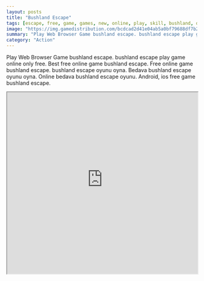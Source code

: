 ```yaml
---
layout: posts
title: "Bushland Escape"
tags: [escape, free, game, games, new, online, play, skill, bushland, download, free, eight, free, online, games, oyna, game, free, games, play, play, games]
image: "https://img.gamedistribution.com/bcdcad2d41e04ab5a0bf79688df7b29f.jpg"
summary: "Play Web Browser Game bushland escape. bushland escape play game online only free. Best free online game bushland escape. Free online game bushland escape. bushland escape oyunu oyna. Bedava bushland escape oyunu oyna. Online bedava bushland escape oyunu. Android, ios free game bushland escape."
category: "Action"
---
```


Play Web Browser Game bushland escape. bushland escape play game online only free. Best free online game bushland escape. Free online game bushland escape. bushland escape oyunu oyna. Bedava bushland escape oyunu oyna. Online bedava bushland escape oyunu. Android, ios free game bushland escape.

<iframe width="100%" height="480px;" src="https://flash.gamedistribution.com?game=bcdcad2d41e04ab5a0bf79688df7b29f"></iframe>